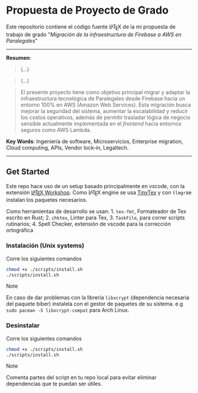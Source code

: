 # Propuesta de Proyecto de Grado

Este repositorio contiene el código fuente <span class="latex">L<sup>a</sup>T<sub>e</sub>X</span> de la mi propuesta de trabajo de grado "_Migración de la infraestructura de Firebase a AWS en Paralegales_"

---

**Resumen**:

> (...)

> (...)

> El presente proyecto tiene como objetivo principal migrar y adaptar la infraestructura tecnológica de Paralegales desde Firebase hacia un entorno 100\% en AWS (Amazon Web Services). Esta migración busca mejorar la seguridad del sistema, aumentar la escalabilidad y reducir los costos operativos, además de permitir trasladar lógica de negocio sensible actualmente implementada en el _frontend_ hacia entornos seguros como AWS Lambda.

**Key Words**: Ingeniería de software, Microservicios, Enterprise migration, Cloud computing, APIs, Vendor lock-in, Legaltech.

---

## Get Started

Este repo hace uso de un setup basado principalmente en vscode, con la extensión [<span class="latex">L<sup>a</sup>T<sub>e</sub>X</span> Workshop](https://github.com/James-Yu/LaTeX-Workshop/wiki/Install). Como <span class="latex">L<sup>a</sup>T<sub>e</sub>X</span> engine se usa [TinyTex](https://yihui.org/tinytex/) y con `tlmgr`se instalan los paquetes necesarios.

Como herramientas de desarrollo se usan: 1. `tex-fmt`, Formateador de Tex escrito en Rust; 2. `chktex`, Linter para Tex, 3. `TaskFile`, para correr scripts rutinarios; 4. Spell Checker, extensión de vscode para la corrección ortográfica

### Instalación (Unix systems)

Corre los siguientes comandos

```sh
chmod +x ./scripts/install.sh
./scripts/install.sh
```

> [!NOTE]
> En caso de dar problemas con la librería `libxcrypt` (dependencia necesaria del paquete biber) instalela con el gestor de paquetes de su sistema. e.g `sudo pacman -S libxcrypt-compat` para Arch Linux.

### Desinstalar

Corre los siguientes comandos

```sh
chmod +x ./scripts/install.sh
./scripts/install.sh
```

> [!NOTE]
> Comenta partes del script en tu repo local para evitar eliminar dependencias que te puedan ser útiles.

<style>
/* Styles for latex logo */
.latex sub, .latex sup {
    text-transform: uppercase;
}

.latex sub {
    vertical-align: -0.5ex;
    margin-left: -0.1667em;
    margin-right: -0.125em;
}

.latex, .latex sub {
    font-size: 1em;
}

.latex sup {
    font-size: 0.85em;
    vertical-align: 0.15em;
    margin-left: -0.36em;
    margin-right: -0.15em;
}
</style>
